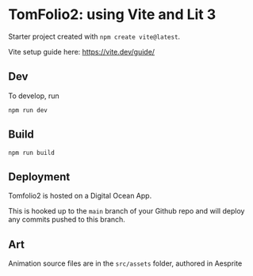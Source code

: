 # TomFolio2: using Vite and Lit 3

Starter project created with `npm create vite@latest`.

Vite setup guide here: https://vite.dev/guide/

## Dev

To develop, run

`npm run dev`

## Build

`npm run build`

## Deployment

Tomfolio2 is hosted on a Digital Ocean App.

This is hooked up to the `main` branch of your Github repo and will deploy any commits pushed to this branch.

## Art

Animation source files are in the `src/assets` folder, authored in Aesprite